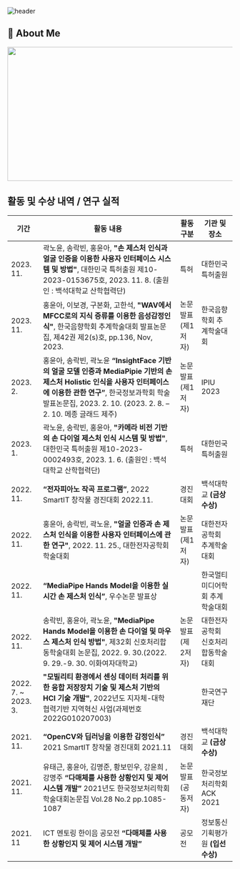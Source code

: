 ![header](https://capsule-render.vercel.app/api?type=waving&color=gradient&height=300&section=header&text=Good%20to%20see%20you%20%F0%9F%A4%97)

 ## 👀 About Me
 <!-- 깃허브 펫 그림 -->
<a href="https://www.gitanimals.org/en_US?utm_medium=image&utm_source=hya0906&utm_content=farm">
<img
  src="https://render.gitanimals.org/farms/hya0906"
  width="600"
  height="300"
/>
</a>  

<!-- 내가 한 것 -->
## 활동 및 수상 내역 / 연구 실적
| **기간**  | **활동 내용**                                          | **활동 구분** | **기관 및 장소** |
|------------|--------------------------------------------------------|----------------|----------------------|
| 2023. 11.  | 곽노윤, 송락빈, 홍윤아, **"손 제스처 인식과 얼굴 인증을 이용한 사용자 인터페이스 시스템 및 방법"**, 대한민국 특허출원 제10-2023-0153675호, 2023. 11. 8. (출원인 : 백석대학교 산학협력단) | 특허         | 대한민국 특허출원   |
| 2023. 11. | 홍윤아, 이보경, 구본화, 고한석, **"WAV에서 MFCC로의 지식 증류를 이용한 음성감정인식"**, 한국음향학회 추계학술대회 발표논문집, 제42권 제2(s)호, pp.136, Nov, 2023. | 논문발표 (제1저자) | 한국음향학회 추계학술대회 |
| 2023. 2. | 홍윤아, 송락빈, 곽노윤 **“InsightFace 기반의 얼굴 모델 인증과 MediaPipie 기반의 손 제스처 Holistic 인식을 사용자 인터페이스에 이용한 관한 연구”**, 한국정보과학회 학술발표논문집, 2023. 2. 10. (2023. 2. 8. – 2. 10. 메종 글래드 제주) | 논문발표 (제1저자) | IPIU 2023 |
| 2023. 1. | 곽노윤, 송락빈, 홍윤아, **"카메라 비전 기반의 손 다이얼 제스처 인식 시스템 및 방법"**, 대한민국 특허출원 제10-2023-0002493호, 2023. 1. 6. (출원인 : 백석대학교 산학협력단) | 특허 | 대한민국 특허출원 |
| 2022. 11. | **“전자피아노 작곡 프로그램”**, 2022 SmartIT 창작물 경진대회 2022.11. | 경진대회 | 백석대학교 **(금상수상)** |
| 2022. 11. | 홍윤아, 송락빈, 곽노윤, **"얼굴 인증과 손 제스처 인식을 이용한 사용자 인터페이스에 관한 연구"**, 2022. 11. 25., 대한전자공학회 학술대회 | 논문발표 (제1저자) | 대한전자공학회 추계학술대회 |
| 2022. 11. | **“MediaPipe Hands Model을 이용한 실시간 손 제스처 인식”**, 우수논문 발표상 |  | 한국멀티미디어학회 추계학술대회 |
| 2022. 11. | 송락빈, 홍윤아, 곽노윤, **"MediaPipe Hands Model을 이용한 손 다이얼 및 마우스 제스처 인식 방법"**, 제32회 신호처리합동학술대회 논문집, 2022. 9. 30.(2022. 9. 29.-9. 30. 이화여자대학교) | 논문발표 (제 2저자) | 대한전자공학회 신호처리합동학술대회 |
| 2022. 7. ~ 2023. 3. | **"모빌리티 환경에서 센싱 데이터 처리를 위한 융합 저장장치 기술 및 제스처 기반의 HCI 기술 개발"**, 2022년도 지자체-대학 협력기반 지역혁신 사업(과제번호 2022G010207003) |  | 한국연구재단 |
| 2021. 11. | **“OpenCV와 딥러닝을 이용한 감정인식”** 2021 SmartIT 창작물 경진대회 2021.11 | 경진대회 | 백석대학교 **(금상수상)** |
| 2021. 11. | 유태근, 홍윤아, 김명준, 황보민우, 강윤희 ,강명주 **“다매체를 사용한 상황인지 및 제어 시스템 개발”** 2021년도 한국정보처리학회 학술대회논문집 Vol.28 No.2 pp.1085-1087 | 논문발표 (공동저자) | 한국정보처리학회 ACK 2021 |
| 2021. 11 | ICT 멘토링 한이음 공모전 **“다매체를 사용한 상황인지 및 제어 시스템 개발”** | 공모전 | 정보통신기획평가원 **(입선수상)** |







<!--
참고사이트
https://velog.io/@pjy707099/Github-%EA%B0%84%EC%A7%80%EB%82%98%EA%B2%8C-%ED%94%84%EB%A1%9C%ED%95%84-%EA%BE%B8%EB%AF%B8%EA%B8%B0
https://velog.io/@hbin12212/github-%EC%BB%A4%EB%B0%8B%ED%95%98%EA%B3%A0-%ED%8E%AB-%ED%82%A4%EC%9A%B0%EA%B8%B0

**hya0906/hya0906** is a ✨ _special_ ✨ repository because its `README.md` (this file) appears on your GitHub profile.
## Hi there 👋
Here are some ideas to get you started:

- 🔭 I’m currently working on ...
- 🌱 I’m currently learning ...
- 👯 I’m looking to collaborate on ...
- 🤔 I’m looking for help with ...
- 💬 Ask me about ...
- 📫 How to reach me: ...
- 😄 Pronouns: ...
- ⚡ Fun fact: ...
-->
